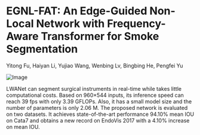 # EGNL-FAT: An Edge-Guided Non-Local Network with Frequency-Aware Transformer for Smoke Segmentation

Yitong Fu, Haiyan Li, Yujiao Wang, Wenbing Lv, Bingbing He, Pengfei Yu


![Image](https://github.com/yitccc/smoke-segmentation/tree/master/images/1.png)

   LWANet can segment surgical instruments in real-time while takes little computational costs. Based on 960×544 inputs, its inference speed can reach 39 fps with only 3.39 GFLOPs. Also, it has a small model size and the number of parameters is only 2.06 M. The proposed network is evaluated on two datasets. It achieves state-of-the-art performance 94.10% mean IOU on Cata7 and obtains a new record on EndoVis 2017 with a 4.10% increase on mean IOU.


